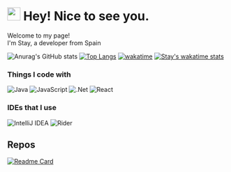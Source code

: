 <h1><img src="https://emojis.slackmojis.com/emojis/images/1531849430/4246/blob-sunglasses.gif?1531849430" width="30"/> Hey! Nice to see you.</h1>


<p>Welcome to my page! </br> I'm Stay, a developer from Spain</p>

![Anurag's GitHub stats](https://github-readme-stats.vercel.app/api?username=Stay14&show_icons=true&theme=dark)
[![Top Langs](https://github-readme-stats.vercel.app/api/top-langs/?username=Stay14&layout=compact&theme=dark)](https://github.com/anuraghazra/github-readme-stats)
[![wakatime](https://wakatime.com/badge/user/648692c4-0b15-4970-9594-45ec1ecc1d05.svg)](https://wakatime.com/@648692c4-0b15-4970-9594-45ec1ecc1d05)
[![Stay's wakatime stats](https://github-readme-stats.vercel.app/api/wakatime?username=Stay&theme=dark&compact=true)](https://github.com/Stay14/Stay14)


### Things I code with

![Java](https://img.shields.io/badge/java-%23ED8B00.svg?style=for-the-badge&logo=java&logoColor=white)
![JavaScript](https://img.shields.io/badge/javascript-%23323330.svg?style=for-the-badge&logo=javascript&logoColor=%23F7DF1E)
![.Net](https://img.shields.io/badge/.NET-5C2D91?style=for-the-badge&logo=.net&logoColor=white)
![React](https://img.shields.io/badge/react-%2320232a.svg?style=for-the-badge&logo=react&logoColor=%2361DAFB)

### IDEs that I use

![IntelliJ IDEA](https://img.shields.io/badge/IntelliJIDEA-000000.svg?style=for-the-badge&logo=intellij-idea&logoColor=white)
![Rider](https://img.shields.io/badge/Rider-000000.svg?style=for-the-badge&logo=Rider&logoColor=white&color=black&labelColor=crimson)



## Repos

[![Readme Card](https://github-readme-stats.vercel.app/api/pin/?username=Stay14&repo=StayNet&theme=dark)](https://github.com/Stay14/StayNet)
